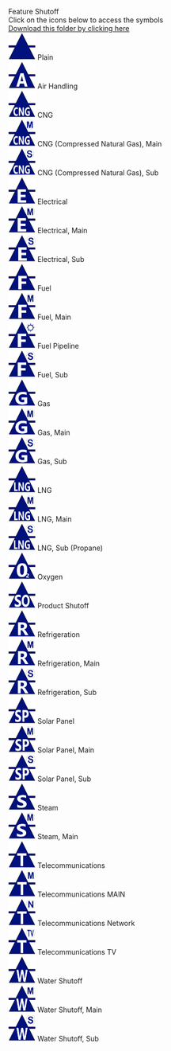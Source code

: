 Feature Shutoff<br>Click on the icons below to access the symbols<br><a href='https://minhaskamal.github.io/DownGit/#/home?url=https://github.com/NAPSG/DHS-Symbol-Server/tree/main/dhs-symbol/assets/icons/Preplan/Feature Shutoff'>Download this folder by clicking here</a><br><a href='https://github.com/NAPSG/DHS-Symbol-Server/raw/main/dhs-symbol/assets/icons/Preplan/Feature%20Shutoff/icon-CDAA.svg'><img src='icon-CDAA.svg' width='55'></a> Plain<br><a href='https://github.com/NAPSG/DHS-Symbol-Server/raw/main/dhs-symbol/assets/icons/Preplan/Feature%20Shutoff/icon-CDAB.svg'><img src='icon-CDAB.svg' width='55'></a> Air Handling<br><a href='https://github.com/NAPSG/DHS-Symbol-Server/raw/main/dhs-symbol/assets/icons/Preplan/Feature%20Shutoff/icon-CDAC.svg'><img src='icon-CDAC.svg' width='55'></a> CNG<br><a href='https://github.com/NAPSG/DHS-Symbol-Server/raw/main/dhs-symbol/assets/icons/Preplan/Feature%20Shutoff/icon-CDAD.svg'><img src='icon-CDAD.svg' width='55'></a> CNG (Compressed Natural Gas), Main<br><a href='https://github.com/NAPSG/DHS-Symbol-Server/raw/main/dhs-symbol/assets/icons/Preplan/Feature%20Shutoff/icon-CDAE.svg'><img src='icon-CDAE.svg' width='55'></a> CNG (Compressed Natural Gas), Sub<br><a href='https://github.com/NAPSG/DHS-Symbol-Server/raw/main/dhs-symbol/assets/icons/Preplan/Feature%20Shutoff/icon-CDAF.svg'><img src='icon-CDAF.svg' width='55'></a> Electrical<br><a href='https://github.com/NAPSG/DHS-Symbol-Server/raw/main/dhs-symbol/assets/icons/Preplan/Feature%20Shutoff/icon-CDAG.svg'><img src='icon-CDAG.svg' width='55'></a> Electrical, Main<br><a href='https://github.com/NAPSG/DHS-Symbol-Server/raw/main/dhs-symbol/assets/icons/Preplan/Feature%20Shutoff/icon-CDAH.svg'><img src='icon-CDAH.svg' width='55'></a> Electrical, Sub<br><a href='https://github.com/NAPSG/DHS-Symbol-Server/raw/main/dhs-symbol/assets/icons/Preplan/Feature%20Shutoff/icon-CDAI.svg'><img src='icon-CDAI.svg' width='55'></a> Fuel<br><a href='https://github.com/NAPSG/DHS-Symbol-Server/raw/main/dhs-symbol/assets/icons/Preplan/Feature%20Shutoff/icon-CDAJ.svg'><img src='icon-CDAJ.svg' width='55'></a> Fuel, Main<br><a href='https://github.com/NAPSG/DHS-Symbol-Server/raw/main/dhs-symbol/assets/icons/Preplan/Feature%20Shutoff/icon-CDAK.svg'><img src='icon-CDAK.svg' width='55'></a> Fuel Pipeline<br><a href='https://github.com/NAPSG/DHS-Symbol-Server/raw/main/dhs-symbol/assets/icons/Preplan/Feature%20Shutoff/icon-CDAL.svg'><img src='icon-CDAL.svg' width='55'></a> Fuel, Sub<br><a href='https://github.com/NAPSG/DHS-Symbol-Server/raw/main/dhs-symbol/assets/icons/Preplan/Feature%20Shutoff/icon-CDAM.svg'><img src='icon-CDAM.svg' width='55'></a> Gas<br><a href='https://github.com/NAPSG/DHS-Symbol-Server/raw/main/dhs-symbol/assets/icons/Preplan/Feature%20Shutoff/icon-CDAN.svg'><img src='icon-CDAN.svg' width='55'></a> Gas, Main<br><a href='https://github.com/NAPSG/DHS-Symbol-Server/raw/main/dhs-symbol/assets/icons/Preplan/Feature%20Shutoff/icon-CDAO.svg'><img src='icon-CDAO.svg' width='55'></a> Gas, Sub<br><a href='https://github.com/NAPSG/DHS-Symbol-Server/raw/main/dhs-symbol/assets/icons/Preplan/Feature%20Shutoff/icon-CDAP.svg'><img src='icon-CDAP.svg' width='55'></a> LNG<br><a href='https://github.com/NAPSG/DHS-Symbol-Server/raw/main/dhs-symbol/assets/icons/Preplan/Feature%20Shutoff/icon-CDAQ.svg'><img src='icon-CDAQ.svg' width='55'></a> LNG, Main<br><a href='https://github.com/NAPSG/DHS-Symbol-Server/raw/main/dhs-symbol/assets/icons/Preplan/Feature%20Shutoff/icon-CDAR.svg'><img src='icon-CDAR.svg' width='55'></a> LNG, Sub (Propane)<br><a href='https://github.com/NAPSG/DHS-Symbol-Server/raw/main/dhs-symbol/assets/icons/Preplan/Feature%20Shutoff/icon-CDAS.svg'><img src='icon-CDAS.svg' width='55'></a> Oxygen<br><a href='https://github.com/NAPSG/DHS-Symbol-Server/raw/main/dhs-symbol/assets/icons/Preplan/Feature%20Shutoff/icon-CDAT.svg'><img src='icon-CDAT.svg' width='55'></a> Product Shutoff<br><a href='https://github.com/NAPSG/DHS-Symbol-Server/raw/main/dhs-symbol/assets/icons/Preplan/Feature%20Shutoff/icon-CDAU.svg'><img src='icon-CDAU.svg' width='55'></a> Refrigeration<br><a href='https://github.com/NAPSG/DHS-Symbol-Server/raw/main/dhs-symbol/assets/icons/Preplan/Feature%20Shutoff/icon-CDAV.svg'><img src='icon-CDAV.svg' width='55'></a> Refrigeration, Main<br><a href='https://github.com/NAPSG/DHS-Symbol-Server/raw/main/dhs-symbol/assets/icons/Preplan/Feature%20Shutoff/icon-CDAW.svg'><img src='icon-CDAW.svg' width='55'></a> Refrigeration, Sub<br><a href='https://github.com/NAPSG/DHS-Symbol-Server/raw/main/dhs-symbol/assets/icons/Preplan/Feature%20Shutoff/icon-CDAX.svg'><img src='icon-CDAX.svg' width='55'></a> Solar Panel<br><a href='https://github.com/NAPSG/DHS-Symbol-Server/raw/main/dhs-symbol/assets/icons/Preplan/Feature%20Shutoff/icon-CDAY.svg'><img src='icon-CDAY.svg' width='55'></a> Solar Panel, Main<br><a href='https://github.com/NAPSG/DHS-Symbol-Server/raw/main/dhs-symbol/assets/icons/Preplan/Feature%20Shutoff/icon-CDAZ.svg'><img src='icon-CDAZ.svg' width='55'></a> Solar Panel, Sub<br><a href='https://github.com/NAPSG/DHS-Symbol-Server/raw/main/dhs-symbol/assets/icons/Preplan/Feature%20Shutoff/icon-CDBA.svg'><img src='icon-CDBA.svg' width='55'></a> Steam<br><a href='https://github.com/NAPSG/DHS-Symbol-Server/raw/main/dhs-symbol/assets/icons/Preplan/Feature%20Shutoff/icon-CDBB.svg'><img src='icon-CDBB.svg' width='55'></a> Steam, Main<br><a href='https://github.com/NAPSG/DHS-Symbol-Server/raw/main/dhs-symbol/assets/icons/Preplan/Feature%20Shutoff/icon-CDBC.svg'><img src='icon-CDBC.svg' width='55'></a> Telecommunications<br><a href='https://github.com/NAPSG/DHS-Symbol-Server/raw/main/dhs-symbol/assets/icons/Preplan/Feature%20Shutoff/icon-CDBD.svg'><img src='icon-CDBD.svg' width='55'></a> Telecommunications MAIN<br><a href='https://github.com/NAPSG/DHS-Symbol-Server/raw/main/dhs-symbol/assets/icons/Preplan/Feature%20Shutoff/icon-CDBE.svg'><img src='icon-CDBE.svg' width='55'></a> Telecommunications Network<br><a href='https://github.com/NAPSG/DHS-Symbol-Server/raw/main/dhs-symbol/assets/icons/Preplan/Feature%20Shutoff/icon-CDBF.svg'><img src='icon-CDBF.svg' width='55'></a> Telecommunications TV<br><a href='https://github.com/NAPSG/DHS-Symbol-Server/raw/main/dhs-symbol/assets/icons/Preplan/Feature%20Shutoff/icon-CDBG.svg'><img src='icon-CDBG.svg' width='55'></a> Water Shutoff<br><a href='https://github.com/NAPSG/DHS-Symbol-Server/raw/main/dhs-symbol/assets/icons/Preplan/Feature%20Shutoff/icon-CDBH.svg'><img src='icon-CDBH.svg' width='55'></a> Water Shutoff, Main<br><a href='https://github.com/NAPSG/DHS-Symbol-Server/raw/main/dhs-symbol/assets/icons/Preplan/Feature%20Shutoff/icon-CDBI.svg'><img src='icon-CDBI.svg' width='55'></a> Water Shutoff, Sub<br>